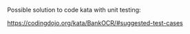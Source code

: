 Possible solution to code kata with unit testing:

https://codingdojo.org/kata/BankOCR/#suggested-test-cases
